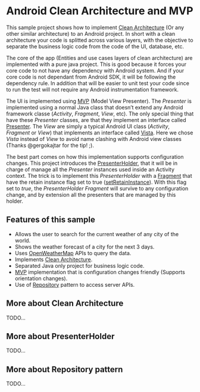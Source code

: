 # Android Clean Architecture and MVP

This sample project shows how to implement [Clean Architecture](http://blog.8thlight.com/uncle-bob/2012/08/13/the-clean-architecture.html) (Or any other similar architecture) to an Android project. In short with a clean architecture your code is splitted across various layers, with the objective to separate the business logic code from the code of the UI, database, etc.

The core of the app (Entities and use cases layers of clean architecture) are implemented with a pure java project. This is good because it forces your core code to not have any dependency with Android system. And if your core code is not dependant from Android SDK, it will be following the dependency rule. In addition that will be easier to unit test your code since to run the test will not require any Android instrumentation framework.

The UI is implemented using [MVP](http://en.wikipedia.org/wiki/Model%E2%80%93view%E2%80%93presenter) (Model View Presenter). The *Presenter* is implemented using a normal Java class that doesn’t extend any Android framework classe (*Activity*, *Fragment*, *View*, etc). The only special thing that have these *Presenter* classes, are that they implement an interface called [Presenter](app/src/main/java/cat/ppicas/cleanarch/ui/presenter/Presenter.java). The *View* are simply a typical Android UI class (*Activity*, *Fragment* or *View*) that implements an interface called [Vista](app/src/main/java/cat/ppicas/cleanarch/ui/vista/Vista.java). Here we chose *Vista* instead of *View* to avoid name clashing with Android view classes (Thanks @gergokajtar for the tip! ;).

The best part comes on how this implementation supports configuration changes. This project introduces the [PresenterHolder](app/src/main/java/cat/ppicas/cleanarch/ui/presenter/PresenterHolder.java), that it will be in charge of manage all the *Presenter* instances used inside an Activity context. The trick is to implement this *PresenterHolder* with a [Fragment](app/src/main/java/cat/ppicas/cleanarch/ui/fragment/PresenterHolderFragment.java) that have the retain instance flag set to true ([setRetainInstance](http://developer.android.com/reference/android/app/Fragment.html#setRetainInstance%28boolean%29)). With this flag set to *true*, the *PresenterHolder Fragment* will survive to any configuration change, and by extension all the presenters that are managed by this holder.

## Features of this sample

* Allows the user to search for the current weather of any city of the world.
* Shows the weather forecast of a city for the next 3 days.
* Uses [OpenWeatherMap](http://openweathermap.org/) APIs to query the data.
* Implements [Clean Architecture](http://blog.8thlight.com/uncle-bob/2012/08/13/the-clean-architecture.html).
* Separated Java only project for business logic code.
* [MVP](http://en.wikipedia.org/wiki/Model%E2%80%93view%E2%80%93presenter) implementation that is configuration changes friendly (Supports orientation changes).
* Use of [Repository](http://martinfowler.com/eaaCatalog/repository.html) pattern to access server APIs.

## More about Clean Architecture

TODO...

## More about PresenterHolder

TODO...

## More about Repository pattern

TODO...
